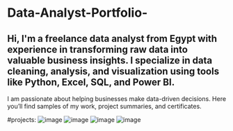 # Data-Analyst-Portfolio-
## Hi, I'm a freelance data analyst from Egypt with experience in transforming raw data into valuable business insights. I specialize in data cleaning, analysis, and visualization using tools like Python, Excel, SQL, and Power BI.

I am passionate about helping businesses make data-driven decisions. Here you’ll find samples of my work, project summaries, and certificates.

#projects:
![image](https://github.com/user-attachments/assets/e8b225a3-0c2e-48cd-a73a-7e52b5db9cdc)
![image](https://github.com/user-attachments/assets/682c6308-c8d2-4f46-be17-ed5d533cc080)
![image](https://github.com/user-attachments/assets/43347f1b-0d61-49c6-8fbf-29bdd7d6e860)
![image](https://github.com/user-attachments/assets/182e3eeb-5f60-4dd1-b2da-720858bf9503)




